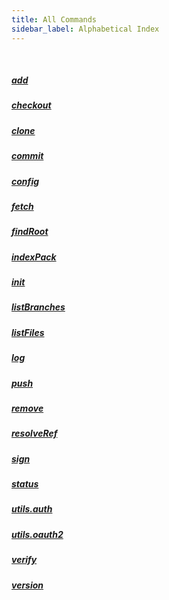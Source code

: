 ```yaml
---
title: All Commands
sidebar_label: Alphabetical Index
---
```


&nbsp;

##### [add](add.md)
##### [checkout](checkout.md)
##### [clone](clone.md)
##### [commit](commit.md)
##### [config](config.md)
##### [fetch](fetch.md)
##### [findRoot](findRoot.md)
##### [indexPack](indexPack.md)
##### [init](init.md)
##### [listBranches](listBranches.md)
##### [listFiles](listFiles.md)
##### [log](log.md)
##### [push](push.md)
##### [remove](remove.md)
##### [resolveRef](resolveRef.md)
##### [sign](sign.md)
##### [status](status.md)
##### [utils.auth](utils_auth.md)
##### [utils.oauth2](utils_oauth2.md)
##### [verify](verify.md)
##### [version](version.md)
